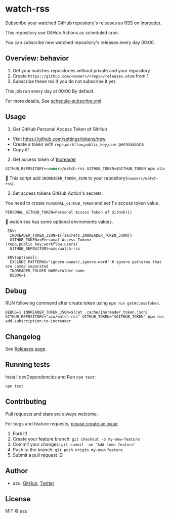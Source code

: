 # watch-rss

Subscribe your watched GitHub repository's releases as RSS on [Inoreader](https://inoreader.com).

This repository use GitHub Actions as scheduled cron.

You can subscribe new watched repository's releases every day 00:00.

## Overview: behavior

1. Get your watches repositories without private and your repository
2. Create `https://github.com/<owner>/<repo>/releases.atom` from 1
3. Subscribe these rss if you do not subscribe it yet. 

This job run every day at 00:00 By default.

For more details, See [schedule-subscribe.yml](.github/workflows/schedule-subscribe.yml).

## Usage

1. Get GitHub Personal Access Token of GitHub

- Visit <https://github.com/settings/tokens/new>
- Create a token with `repo`,`workflow`,`public_key`,`user` permissions
- Copy it!

2. Get access token of [Inoreader](https://inoreader.com)

```markdown
GITHUB_REPOSITORY=<owner>/watch-rss GITHUB_TOKEN=$GITHUB_TOKEN npm start
```

:memo: This script add `INOREADER_TOKEN_JSON` to your repository(`<owner>/watch-rss`).

3. Set access tokens GitHub Action's secrets.

You need to create `PERSONAL_GITHUB_TOKEN` and set 1's access token value.

```
PERSONAL_GITHUB_TOKEN=Personal Access Token of GitHub(1)
```

:memo: watch-rss has some optional enviroments values.

```
 ENV:
  INOREADER_TOKEN_JSON=${{secrets.INOREADER_TOKEN_JSON}}
  GITHUB_TOKEN=<Personal Access Token> (repo,public_key,workflow,users)
  GITHUB_REPOSITORY=azu/watch-rss

 ENV(optional):
  EXCLUDE_PATTERNS="ignore-owner/,ignore-word" # ignore patterns that are comma separated
  INOREADER_FOLDER_NAME=folder name
  DEBUG=1
```

## Debug

RUN following command after create token using `npm run getAccessToken`. 

```
DEBUG=1 INOREADER_TOKEN_JSON=$(cat .cache/inoreader_token.json) GITHUB_REPOSITORY="azu/watch-rss" GITHUB_TOKEN="$GITHUB_TOKEN" npm run add-subscription-to-inoreader
```

## Changelog

See [Releases page](https://github.com/azu/watch-rss/releases).

## Running tests

Install devDependencies and Run `npm test`:

    npm test

## Contributing

Pull requests and stars are always welcome.

For bugs and feature requests, [please create an issue](https://github.com/azu/watch-rss/issues).

1. Fork it!
2. Create your feature branch: `git checkout -b my-new-feature`
3. Commit your changes: `git commit -am 'Add some feature'`
4. Push to the branch: `git push origin my-new-feature`
5. Submit a pull request :D

## Author

- azu: [GitHub](https://github.com/azu), [Twitter](https://twitter.com/azu_re)

## License

MIT © azu
